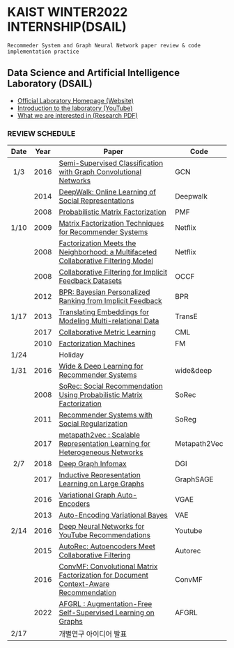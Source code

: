# KAIST WINTER2022 INTERNSHIP(DSAIL)
    Recommeder System and Graph Neural Network paper review & code implementation practice
## Data Science and Artificial Intelligence Laboratory (DSAIL)
- [Official Laboratory Homepage (Website)](http://dsail.kaist.ac.kr/)
- [Introduction to the laboratory (YouTube)](https://www.youtube.com/watch?v=3Nz19Kln-yE)
- [What we are interested in (Research PDF)](https://dsail.kaist.ac.kr/files/research.pdf)

### REVIEW SCHEDULE 
| Date | Year | Paper | Code |
| :---: | --- | --- | --- |
| 1/3 | 2016 | [Semi-Supervised Classification with Graph Convolutional Networks](https://arxiv.org/abs/1609.02907)| GCN |
|     | 2014 | [DeepWalk: Online Learning of Social Representations](https://arxiv.org/abs/1403.6652)| Deepwalk |
|     | 2008 | [Probabilistic Matrix Factorization](https://papers.nips.cc/paper/2007/file/d7322ed717dedf1eb4e6e52a37ea7bcd-Paper.pdf)| PMF |
| 1/10| 2009 | [Matrix Factorization Techniques for Recommender Systems](https://datajobs.com/data-science-repo/Recommender-Systems-[Netflix].pdf)| Netflix |
|     | 2008 | [Factorization Meets the Neighborhood: a Multifaceted Collaborative Filtering Model](https://dl.acm.org/doi/pdf/10.1145/1401890.1401944)| Netflix |
|     | 2008 | [Collaborative Filtering for Implicit Feedback Datasets](http://yifanhu.net/PUB/cf.pdf)| OCCF |
|     | 2012 | [BPR: Bayesian Personalized Ranking from Implicit Feedback](https://arxiv.org/ftp/arxiv/papers/1205/1205.2618.pdf)| BPR |
| 1/17| 2013 | [Translating Embeddings for Modeling Multi-relational Data](https://papers.nips.cc/paper/2013/hash/1cecc7a77928ca8133fa24680a88d2f9-Abstract.html)| TransE |
|     | 2017 | [Collaborative Metric Learning](https://www.cs.cornell.edu/~ylongqi/paper/HsiehYCLBE17.pdf)| CML |
|     | 2010 | [Factorization Machines](https://www.csie.ntu.edu.tw/~b97053/paper/Rendle2010FM.pdf)| FM |
| 1/24| |Holiday|| 
| 1/31| 2016 | [Wide & Deep Learning for Recommender Systems](https://arxiv.org/abs/1606.07792) | wide&deep|
|     | 2008 | [SoRec: Social Recommendation Using Probabilistic Matrix Factorization](https://dl.acm.org/doi/10.1145/1458082.1458205)| SoRec |
|     | 2011 | [Recommender Systems with Social Regularization](https://dennyzhou.github.io/papers/RSR.pdf)| SoReg |
|     | 2017 | [metapath2vec : Scalable Representation Learning for Heterogeneous Networks](https://dl.acm.org/doi/10.1145/3097983.3098036)| Metapath2Vec 
| 2/7 | 2018 | [Deep Graph Infomax](https://arxiv.org/abs/1809.10341)| DGI |
|     | 2017 | [Inductive Representation Learning on Large Graphs](https://papers.nips.cc/paper/2017/file/5dd9db5e033da9c6fb5ba83c7a7ebea9-Paper.pdf)| GraphSAGE |
|     | 2016 | [Variational Graph Auto-Encoders](https://arxiv.org/abs/1611.07308)| VGAE |
|     | 2013 | [Auto-Encoding Variational Bayes](https://arxiv.org/abs/1312.6114)| VAE |
| 2/14| 2016 | [Deep Neural Networks for YouTube Recommendations](https://static.googleusercontent.com/media/research.google.com/ko//pubs/archive/45530.pdf)| Youtube |
|     | 2015 | [AutoRec: Autoencoders Meet Collaborative Filtering](https://users.cecs.anu.edu.au/~akmenon/papers/autorec/autorec-paper.pdf)| Autorec |
|     | 2016 | [ConvMF: Convolutional Matrix Factorization for Document Context-Aware Recommendation](https://dsail.kaist.ac.kr/files/RecSys16_slide.pdf) | ConvMF | 
|     | 2022 | [AFGRL : Augmentation-Free Self-Supervised Learning on Graphs](https://arxiv.org/abs/2112.02472) | AFGRL | 
| 2/17|      | 개별연구 아이디어 발표 | |


<!--
### 참고 
|Random Walk 기반 방법 | 
| :--- |
| https://arxiv.org/pdf/1403.6652.pdf (Deepwalk) |
| https://arxiv.org/pdf/1607.00653.pdf (Node2vec) |
| https://arxiv.org/pdf/1503.03578.pdf (LINE) |
| https://ericdongyx.github.io/papers/KDD17-dong-chawla-swami-metapath2vec.pdf (metapath2vec) |

|Graph Neural Network 기반 방법|
|:---|
|Supervised|
|https://openreview.net/pdf?id=SJU4ayYgl (GCN)|
|https://arxiv.org/pdf/1710.10903.pdf (GAT)|
|Unsupervised|
|https://arxiv.org/abs/1809.10341 (DGI)|
|https://arxiv.org/abs/1611.07308 (GVAE)|
|https://arxiv.org/abs/1312.6114 (VAE)|
|Scalability 고려 : https://arxiv.org/pdf/1706.02216.pdf (GraphSAGE)|
|https://arxiv.org/abs/2112.02472 (AFGRL)|
|Knowledge graph embedding 방법|
|https://papers.nips.cc/paper/2013/file/1cecc7a77928ca8133fa24680a88d2f9-Paper.pdf (TransE)|

|Recommender System Paper | 
|:---|
|Explicit feedback|
|Matrix factorization 기반|
|https://dl.acm.org/doi/pdf/10.1145/1401890.1401944 (Netflix)|
|https://datajobs.com/data-science-repo/Recommender-Systems-[Netflix].pdf|
|https://papers.nips.cc/paper/2007/file/d7322ed717dedf1eb4e6e52a37ea7bcd-Paper.pdf (PMF)|
|Implicit feedback|
|Matrix factorization 기반|
|Point-wise method: http://yifanhu.net/PUB/cf.pdf (OCCF)|
|Pair-wise method: https://arxiv.org/pdf/1205.2618.pdf (BPR)|
|Metric learning 기반|
|http://www.cs.cornell.edu/~ylongqi/paper/HsiehYCLBE17.pdf (CML)|
|Neural network 기반|
|https://arxiv.org/pdf/1708.05031.pdf (NCF)|
|Side information (Social network)|
|http://web.cs.ucla.edu/~yzsun/classes/2014Spring_CS7280/Papers/Recommendation/paper_cikm08_sorec_hao.pdf (SoRec)|
|https://dennyzhou.github.io/papers/RSR.pdf (SoReg)|

|Deep learning based recommender system |
| :---|
|http://www.wanghao.in/paper/KDD15_CDL.pdf (CDL)|
|http://uclab.khu.ac.kr/resources/publication/C_351.pdf (ConvMF)|
|http://users.cecs.anu.edu.au/~u5098633/papers/www15.pdf (Autorec)|
|https://static.googleusercontent.com/media/research.google.com/ko//pubs/archive/45530.pdf (YouTube)|
|https://arxiv.org/abs/1606.07792 (wide&deep)|
|https://ieeexplore.ieee.org/document/5694074 (FM)|

|과거 랩인턴 archive|
|:---|
|https://github.com/DSAILatKAIST|
|Graph|
|https://github.com/thunlp/GNNPapers|
|https://github.com/thunlp/NRLPapers|
|Library (code)|
|https://pytorch-geometric.readthedocs.io/en/latest/|
|Many others… (Authors’ code, etc)|
|Recommender system|
|https://github.com/jihoo-kim/awesome-RecSys||
|Library (code)|
|https://github.com/NicolasHug/Surprise|
|Many others… (Authors’ code, etc)|

-->
